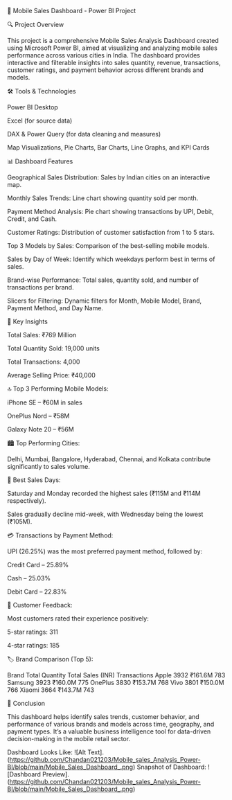 📱 Mobile Sales Dashboard - Power BI Project

🔍 Project Overview

This project is a comprehensive Mobile Sales Analysis Dashboard created using Microsoft Power BI, aimed at visualizing and analyzing mobile sales performance across various cities in India. The dashboard provides interactive and filterable insights into sales quantity, revenue, transactions, customer ratings, and payment behavior across different brands and models.

🛠 Tools & Technologies

Power BI Desktop

Excel (for source data)

DAX & Power Query (for data cleaning and measures)

Map Visualizations, Pie Charts, Bar Charts, Line Graphs, and KPI Cards

📊 Dashboard Features

 Geographical Sales Distribution: Sales by Indian cities on an interactive map.

 Monthly Sales Trends: Line chart showing quantity sold per month.

 Payment Method Analysis: Pie chart showing transactions by UPI, Debit, Credit, and Cash.

 Customer Ratings: Distribution of customer satisfaction from 1 to 5 stars.

 Top 3 Models by Sales: Comparison of the best-selling mobile models.

 Sales by Day of Week: Identify which weekdays perform best in terms of sales.

 Brand-wise Performance: Total sales, quantity sold, and number of transactions per brand.

 Slicers for Filtering: Dynamic filters for Month, Mobile Model, Brand, Payment Method, and Day Name.

📌 Key Insights

 Total Sales: ₹769 Million

 Total Quantity Sold: 19,000 units

 Total Transactions: 4,000

 Average Selling Price: ₹40,000

🔝 Top 3 Performing Mobile Models:

iPhone SE – ₹60M in sales

OnePlus Nord – ₹58M

Galaxy Note 20 – ₹56M

🏙 Top Performing Cities:

Delhi, Mumbai, Bangalore, Hyderabad, Chennai, and Kolkata contribute significantly to sales volume.

📆 Best Sales Days:

Saturday and Monday recorded the highest sales (₹115M and ₹114M respectively).

Sales gradually decline mid-week, with Wednesday being the lowest (₹105M).

💳 Transactions by Payment Method:

UPI (26.25%) was the most preferred payment method, followed by:

Credit Card – 25.89%

Cash – 25.03%

Debit Card – 22.83%

🌟 Customer Feedback:

Most customers rated their experience positively:

5-star ratings: 311

4-star ratings: 185

🏷 Brand Comparison (Top 5):

Brand	   Total Quantity	   Total Sales (INR)	   Transactions
Apple    	3932	              ₹161.6M	             783
Samsung	  3923	              ₹160.0M	             775
OnePlus	  3830	              ₹153.7M	             768
Vivo	     3801	              ₹150.0M	             766
Xiaomi	   3664	              ₹143.7M	             743



📌 Conclusion

This dashboard helps identify sales trends, customer behavior, and performance of various brands and models across time, geography, and payment types. It’s a valuable business intelligence tool for data-driven decision-making in the mobile retail sector.

Dashboard Looks Like: ![Alt Text].(https://github.com/Chandan021203/Mobile_sales_Analysis_Power-BI/blob/main/Mobile_Sales_Dashboard_.png)
Snapshot of Dashboard: ![Dashboard Preview].(https://github.com/Chandan021203/Mobile_sales_Analysis_Power-BI/blob/main/Mobile_Sales_Dashboard_.png)
